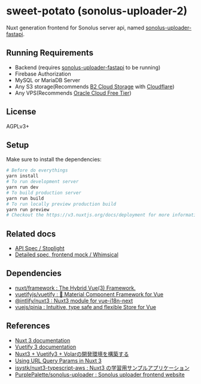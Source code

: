 # sweet-potato (sonolus-uploader-2)
Nuxt generation frontend for Sonolus server api, named [sonolus-uploader-fastapi](https://github.com/PurplePalette/sonolus-fastapi).

## Running Requirements
* Backend (requires [sonolus-uploader-fastapi](https://github.com/PurplePalette/sonolus-fastapi) to be running)
* Firebase Authorization
* MySQL or MariaDB Server
* Any S3 storage(Recommends [B2 Cloud Storage](https://www.backblaze.com/b2/cloud-storage.html) with [Cloudflare](https://cloudflare.com/))
* Any VPS(Recommends [Oracle Cloud Free Tier](https://www.oracle.com/jp/cloud/free/))

## License
AGPLv3+

## Setup

Make sure to install the dependencies:

```bash
# Before do everythings
yarn install
# To run development server
yarn run dev
# To build production server
yarn run build
# To run locally preview production build
yarn run preview
# Checkout the https://v3.nuxtjs.org/docs/deployment for more information.
```

## Related docs
- [API Spec / Stoplight](https://sonolus-core.stoplight.io/docs/servers/YXBpOjM2MTAxMzcx-sweet-potato-server-3-api)
- [Detailed spec, frontend mock / Whimsical](https://whimsical.com/sweet-potato-next-2EyH4Ts7UBT6t2cpwmKdR4)

## Dependencies
- [nuxt/framework : The Hybrid Vue(3) Framework.](https://github.com/nuxt/framework)
- [vuetifyjs/vuetify : 🐉 Material Component Framework for Vue](https://github.com/vuetifyjs/vuetify)
- [@intlify/nuxt3 : Nuxt3 module for vue-i18n-next](https://github.com/intlify/nuxt3)
- [vuejs/pinia : Intuitive, type safe and flexible Store for Vue](https://github.com/vuejs/pinia)

## References
- [Nuxt 3 documentation](https://v3.nuxtjs.org)
- [Vuetify 3 documentation](https://next.vuetifyjs.com/en/)
- [Nuxt3 + Vuetify3 + Volarの開発環境を構築する](https://zenn.dev/winteryukky/articles/87a40b60fddb96)
- [Using URL Query Params in Nuxt 3](https://dev.to/codybontecou/using-url-query-params-in-nuxt-3-43kc)
- [isystk/nuxt3-typescript-aws : Nuxt3 の学習用サンプルアプリケーション](https://github.com/isystk/nuxt3-typescript-aws)
- [PurplePalette/sonolus-uploader : Sonolus uploader frontend website](https://github.com/PurplePalette/sonolus-uploader)